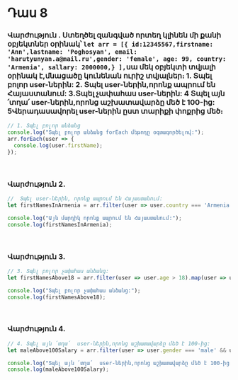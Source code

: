 # Դաս 8

### Վարժություն . Ստեղծել զանգված որտեղ կլինեն մի քանի օբյեկտներ օրինակ՝ `let arr = [{ id:12345567,firstname: 'Ann',lastname: 'Poghosyan', email: 'harutyunyan.a@mail.ru',gender: 'female', age: 99, country: 'Armenia', sallary: 2000000,} ],`սա մեկ օբյեկտի տվյալի օրինակ է,մնացածը կունենան ուրիշ տվյալներ։ 1. Տպել բոլոր user-ներին:   2. Տպել user-ներին,որոնք ապրում են Հայաստանում:   3․Տպել չափահաս  user-ներին:   4 Տպել այն ՛տղա՛  user-ներին,որոնց աշխատավարձը մեծ է 100-ից:   5Վերադասավորել  user-ներին ըստ տարիքի փոքրից մեծ։
```js
// 1. Տպել բոլոր անձանց
console.log("Տպել բոլոր անձանց forEach մեթոդը օգտագործելով:");
arr.forEach(user => {
  console.log(user.firstName);
}); 
```

<br>

### Վարժություն 2.
```js
//  Տպել user-ներին, որոնք ապրում են Հայաստանում:
let firstNamesInArmenia = arr.filter(user => user.country === 'Armenia').map(user => user.firstName);

console.log("Այն մարդիկ որոնք ապրում են Հայաստանում:");
console.log(firstNamesInArmenia); 
```

<br>

### Վարժություն 3.
```js
// 3. Տպել բոլոր չափահաս անձանց:
let firstNamesAbove18 = arr.filter(user => user.age > 18).map(user => user.firstName);

console.log("Տպել բոլոր չափահաս անձանց:");
console.log(firstNamesAbove18); 
```

<br>

### Վարժություն 4.
```js
// 4. Տպել այն ՛տղա՛  user-ներին,որոնց աշխատավարձը մեծ է 100-ից:
let maleAbove100Salary = arr.filter(user => user.gender === 'male' && user.sallary > 100).map(user => user.firstName);

console.log("Տպել այն ՛տղա՛  user-ներին,որոնց աշխատավարձը մեծ է 100-ից:");
console.log(maleAbove100Salary); 
```